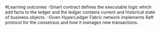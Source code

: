 #Learning outcomes
-Smart contract defines the executable logic which add facts to the ledger and the ledger contains current and historical state of business objects.
-Given HyperLedger Fabric network implements Raft protocol for the consensus and how it manages new transactions.
